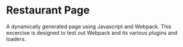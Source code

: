 # Restaurant Page

A dynamically generated page using Javascript and Webpack. This excercise is designed to test out Webpack and its various plugins and loaders.